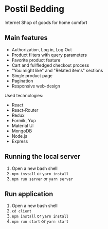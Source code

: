 # Postil Bedding

Internet Shop of goods for home comfort

## Main features

- Authorization, Log in, Log Out
- Product filters with query parameters
- Favorite product feature
- Cart and fullfledged checkout process
- "You might like" and "Related items" sections
- Single product page
- Pagination
- Responsive web-design

Used technologies:

- React
- React-Router
- Redux
- Formik, Yup
- Material UI
- MongoDB
- Node.js
- Express

## Running the local server

1. Open a new bash shell
2. `npm install` or `yarn install`
3. `npm run server` or `yarn server`

## Run application

1. Open a new bash shell
2. `cd client`
3. `npm install` or `yarn install`
4. `npm run start` or `yarn start`
